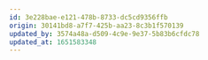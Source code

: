 ```yaml
---
id: 3e228bae-e121-478b-8733-dc5cd9356ffb
origin: 30141bd8-a7f7-425b-aa23-8c3b1f570139
updated_by: 3574a48a-d509-4c9e-9e37-5b83b6cfdc78
updated_at: 1651583348
---
```

